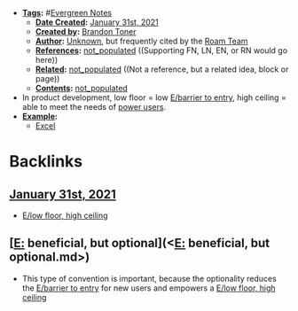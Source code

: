 - **[Tags](<../Tags.md>):** #[Evergreen Notes](<../Evergreen Notes.md>)
    - **[Date Created](<../Date Created.md>):** [January 31st, 2021](<../January 31st, 2021.md>)
    - **[Created by](<../Created by.md>):** [Brandon Toner](<../Brandon Toner.md>)
    - **[Author](<../Author.md>):** [Unknown](<../Unknown.md>), but frequently cited by the [Roam Team](<../Roam Team.md>)
    - **[References](<../References.md>):** [not_populated](<../not_populated.md>) ((Supporting FN, LN, EN, or RN would go here))
    - **[Related](<../Related.md>):** [not_populated](<../not_populated.md>) ((Not a reference, but a related idea, block or page))
    - **[Contents](<../Contents.md>):** [not_populated](<../not_populated.md>)
- In product development, low floor = low [E/barrier to entry](<../E/barrier to entry.md>), high ceiling = able to meet the needs of [power users](<../power users.md>).
- **[Example](<../Example.md>):**
    - [Excel](<../Excel.md>)

# Backlinks
## [January 31st, 2021](<January 31st, 2021.md>)
- [E/low floor, high ceiling](<../E/low floor, high ceiling.md>)

## [[E:](<../[E:.md>) beneficial, but optional](<[E:](<../E:.md>) beneficial, but optional.md>)
- This type of convention is important, because the optionality reduces the [E/barrier to entry](<../E/barrier to entry.md>) for new users and empowers a [E/low floor, high ceiling](<../E/low floor, high ceiling.md>)

